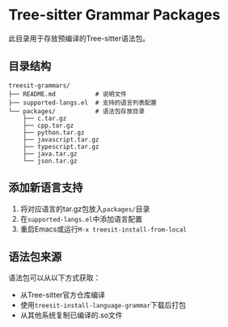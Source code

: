 # Tree-sitter Grammar Packages

此目录用于存放预编译的Tree-sitter语法包。

## 目录结构

```
treesit-grammars/
├── README.md           # 说明文件
├── supported-langs.el  # 支持的语言列表配置
└── packages/           # 语法包存放目录
    ├── c.tar.gz
    ├── cpp.tar.gz
    ├── python.tar.gz
    ├── javascript.tar.gz
    ├── typescript.tar.gz
    ├── java.tar.gz
    └── json.tar.gz
```

## 添加新语言支持

1. 将对应语言的tar.gz包放入`packages/`目录
2. 在`supported-langs.el`中添加语言配置
3. 重启Emacs或运行`M-x treesit-install-from-local`

## 语法包来源

语法包可以从以下方式获取：
- 从Tree-sitter官方仓库编译
- 使用`treesit-install-language-grammar`下载后打包
- 从其他系统复制已编译的.so文件
